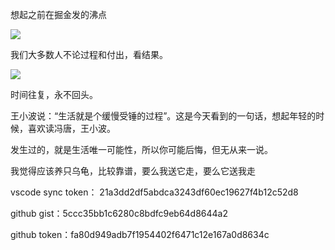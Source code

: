 <!--
 * @Author: Vimalakirti
 * @Date: 2020-04-03 01:45:05
 * @LastEditTime: 2020-06-10 23:12:01
 * @Description: 
 * @FilePath: \vuepress-blog\docs\blog\essay\one.md
--> 
想起之前在掘金发的沸点

![](https://i.loli.net/2019/07/31/5d4133108c78295234.png)

我们大多数人不论过程和付出，看结果。

![](https://i.loli.net/2019/08/08/zZbHPBi1UsYSr4O.png)

时间往复，永不回头。

王小波说：“生活就是个缓慢受锤的过程”。这是今天看到的一句话，想起年轻的时候，喜欢读冯唐，王小波。

发生过的，就是生活唯一可能性，所以你可能后悔，但无从来一说。

我觉得应该养只乌龟，比较靠谱，要么我送它走，要么它送我走

vscode sync token： 21a3dd2df5abdca3243df60ec19627f4b12c52d8

github gist：5ccc35bb1c6280c8bdfc9eb64d8644a2

github token：fa80d949adb7f1954402f6471c12e167a0d8634c


